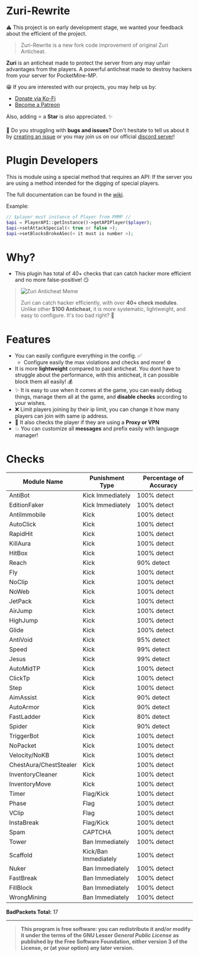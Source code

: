 # Zuri-Rewrite
⚠️ This project is on early development stage, we wanted your feedback about the efficient of the project.

> Zuri-Rewrite is a new fork code improvement of original Zuri Anticheat.

**Zuri** is an anticheat made to protect the server from any may unfair advantages from the players. A powerful anticheat made to destroy hackers from your server for PocketMine-MP.

😁 If you are interested with our projects, you may help us by:
- [Donate via Ko-Fi](https://ko-fi.com/xqwtxon)
- [Become a Patreon](https://patreon.com/xwertxy)

Also, adding :star: a **Star** is also appreciated. ✨

🤔 Do you struggling with **bugs and issues?** Don't hesitate to tell us about it by [creating an issue](https://github.com/ReinfyTeam/Zuri-Rewrite/issues) or you may join us on our official [discord server](https://discord.com/invite/7u7qKsvSxg)!

# Plugin Developers
This is module using a special method that requires an API: If the server you are using a method intended for the digging of special players.

The full documentation can be found in the [wiki](https://github.com/ReinfyTeam/Zuri-Rewrite/wiki).

Example:
```php
// $player must instance of Player from PMMP //
$api = PlayerAPI::getInstance()->getAPIPlayer($player);
$api->setAttackSpecial(< true or false >);
$api->setBlocksBrokeASec(< it must is number >);
```

# Why?
- This plugin has total of 40+ checks that can catch hacker more efficient and no more false-positive! 😏

> ![Zuri Anticheat Meme](https://github.com/ReinfyTeam/Zuri-Rewrite/assets/143252455/223ce4ad-8dbe-4f87-9900-3af95135afe3)
>
> Zuri can catch hacker efficiently, with over **40+ check modules**. Unlike other **$100 Anticheat**, it is more systematic, lightweight, and easy to configure. It's too bad right? 🤦

# Features
- You can easily configure everything in the config. ✅
  - Configure easily the max violations and checks and more! ⚙️
- It is more **lightweight** compared to paid anticheat. You dont have to struggle about the performance, with this anticheat, it can possible block them all easily! 💰
- ✨ It is easy to use when it comes at the game, you can easily debug things, manage them all at the game, and **disable checks** according to your wishes. 
- ❌ Limit players joining by their ip limit, you can change it how many players can join with same ip address.
- 🌟 It also checks the player if they are using a **Proxy or VPN**
- 💥 You can customize all **messages** and prefix easily with language manager!

# Checks
| **Module Name**             | **Punishment Type**  | **Percentage of Accuracy** |
|-----------------------------|----------------------|----------------------------|
| AntiBot                       | Kick Immediately   | 100% detect                |
| EditionFaker                 | Kick Immediately   | 100% detect                |
| AntiImmobile                   | Kick                 | 100% detect                |
| AutoClick                   | Kick                 | 100% detect                |
| RapidHit                    | Kick                 | 100% detect                |
| KillAura                    | Kick                 | 100% detect                |
| HitBox                      | Kick                 | 100% detect                |
| Reach                       | Kick                 | 90% detect                 |
| Fly                         | Kick                 | 100% detect                |
| NoClip                      | Kick                 | 100% detect                |
| NoWeb                       | Kick                 | 100% detect                |
| JetPack                     | Kick                 | 100% detect                |
| AirJump                     | Kick                 | 100% detect                |
| HighJump                    | Kick                 | 100% detect                |
| Glide                       | Kick                 | 100% detect                |
| AntiVoid                    | Kick                 | 95% detect                 |
| Speed                       | Kick                 | 99% detect                 |
| Jesus                       | Kick                 | 99% detect                 |
| AutoMidTP                   | Kick                 | 100% detect                |
| ClickTp                     | Kick                 | 100% detect                |
| Step                        | Kick                 | 100% detect                |
| AimAssist                   | Kick                 | 90% detect                 |
| AutoArmor                   | Kick                 | 90% detect                 |
| FastLadder                  | Kick                 | 80% detect                 |
| Spider                      | Kick                 | 90% detect                 |
| TriggerBot                  | Kick                 | 100% detect                |
| NoPacket                    | Kick                 | 100% detect                |
| Velocity/NoKB               | Kick                 | 100% detect                |
| ChestAura/ChestStealer      | Kick                 | 100% detect                |
| InventoryCleaner            | Kick                 | 100% detect                |
| InventoryMove               | Kick                 | 100% detect                |
| Timer                       | Flag/Kick            | 100% detect                |
| Phase                       | Flag                 | 100% detect                |
| VClip                       | Flag                 | 100% detect                |
| InstaBreak                  | Flag/Kick            | 100% detect                |
| Spam                        | CAPTCHA              | 100% detect                |
| Tower                       | Ban Immediately      | 100% detect                |
| Scaffold                    | Kick/Ban Immediately | 100% detect                |
| Nuker                       | Ban Immediately      | 100% detect                |
| FastBreak                       | Ban Immediately      | 100% detect                |
| FillBlock                       | Ban Immediately      | 100% detect                |
| WrongMining                       | Ban Immediately      | 100% detect                |
**BadPackets Total:** 17


<hr>


> **This program is free software: you can redistribute it and/or modify it under the terms of the GNU Lesser *General Public License* as published by the __Free Software Foundation__, either version 3 of the License, or (at your option) any later version.**
